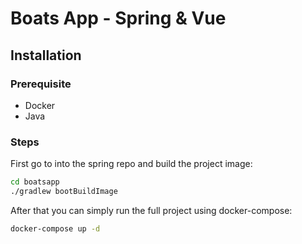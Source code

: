 # Boats App - Spring & Vue

## Installation 

### Prerequisite
- Docker
- Java

### Steps
First go to into the spring repo and build the project image:
```bash
cd boatsapp
./gradlew bootBuildImage
```

After that you can simply run the full project using docker-compose:
```bash
docker-compose up -d
```
